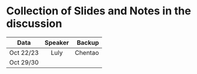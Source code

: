 # Collection of Slides and Notes in the discussion


| Data       | Speaker           | Backup  |
| ------------- |:-------------:| -----:|
| Oct 22/23     |   Luly | Chentao |
| Oct 29/30 |    |   | 

